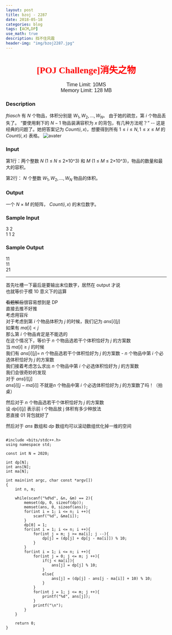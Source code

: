 ```yaml
---
layout: post
title: bzoj - 2287
date: 2018-05-18
categories: blog
tags: [ACM,DP]
use_math: true
description: 挡不住风霜
header-img: "img/bzoj2287.jpg"
---
```





<center><h1><font face="verdana" color="red"> [POJ Challenge]消失之物 </font></h1></center>

<center><font size="3" face="arial"> Time Limit: 10MS </font></center>	 
<center><font size="3" face="arial"> Memory Limit: 128 MB </font></center>	 	



### Description

_ftiasch_ 有 *N* 个物品，体积分别是 $W_1, W_2, ..., W_N$。 由于她的疏忽，第 $i$ 个物品丢失了。 “要使用剩下的 $N - 1$ 物品装满容积为 $x$ 的背包，有几种方法呢？” -- 这是经典的问题了。她把答案记为 $Count(i, x)$，想要得到所有  $1 \leqslant  i \leqslant N, 1 \leqslant  x \leqslant  M$ 的 $Count(i, x)$ 表格。
![avater](https://raw.githubusercontent.com/seventeenjcinta/seventeenjcinta.GitHub.io/master/img/g3197_1.png)

### Input

第1行：两个整数 *N* (1 ≤ *N* ≤ 2×10^3) 和 *M* (1 ≤ *M* ≤ 2×10^3)，物品的数量和最大的容积。

第2行： *N* 个整数 $W_1, W_2, ..., W_N$ 物品的体积。

### Output

一个 *N* × *M* 的矩阵， $Count(i, x)$ 的末位数字。

### Sample Input

3 2<br>
1 1 2<br>

### Sample Output

11<br>
11<br>
21<br>



***
首先吐槽一下最后是要输出末位数字，居然在 output 才说<br>
也就等价于模 10 意义下的运算<br>

~~看题解后~~很容易想到是 DP <br>
直接去推不好推<br>
考虑用容斥<br>
对于考虑到第 $i$ 个物品体积为 $j$ 的时候，我们记为 $ans[i][j]$<br>
如果有 $ma[i] < j$<br>
那么第 $i$ 个物品肯定是不能选的<br>
在这个情况下，等价于 $n$ 个物品选若干个体积恰好为 $j$ 的方案数<br>
当 $ma[i]\geqslant j$ 的时候<br>
我们有 $ans[i][j] =$ $n$ 个物品选若干个体积恰好为 $j$ 的方案数 - $n$ 个物品中第 $i$ 个必选体积恰好为 $j$ 的方案数<br>
我们接着考虑怎么求出 $n$ 个物品中第 $i$ 个必选体积恰好为 $j$ 的方案数<br>
我们会很奇妙的发现<br>
对于 $ans[i][j]$<br>
$ans[i][j - ma[i]]$ 不就是$n$ 个物品中第 $i$ 个必选体积恰好为 $j$ 的方案数了吗！（拍桌）<br>

然后对于 $n$ 个物品选若干个体积恰好为 $j$ 的方案数<br>
设 $dp[i][j]$ 表示前 i 个物品放 j 体积有多少种放法<br>
恩直接 01 背包就好了<br>

然后对于 $ans$ 数组和 $dp$ 数组均可以滚动数组优化掉一维的空间<br>



<pre><code>
#include &lt;bits/stdc++.h&gt;
using namespace std;

const int N = 2020;

int dp[N];
int ans[N];
int ma[N];

int main(int argc, char const *argv[])
{
    int n, m;

    while(scanf("%d%d", &n, &m) == 2){
        memset(dp, 0, sizeof(dp));
        memset(ans, 0, sizeof(ans));
        for(int i = 1; i <= n; i ++){
            scanf("%d", &ma[i]);
        }
        dp[0] = 1;
        for(int i = 1; i <= n; i ++){
            for(int j = m; j >= ma[i]; j --){
                dp[j] = (dp[j] + dp[j - ma[i]]) % 10;
            }
        }
        for(int i = 1; i <= n; i ++){
            for(int j = 0; j <= m; j ++){
                if(j < ma[i]){
                    ans[j] = dp[j] % 10;
                }
                else{
                    ans[j] = (dp[j] - ans[j - ma[i]] + 10) % 10;
                }
            }
            for(int j = 1; j <= m; j ++){
                printf("%d", ans[j]);
            }
            printf("\n");
        }
    }

    return 0;
}
